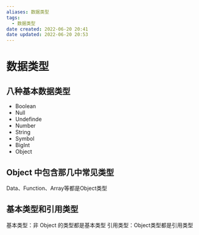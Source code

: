 ```yaml
---
aliases: 数据类型
tags:
  - 数据类型
date created: 2022-06-20 20:41
date updated: 2022-06-20 20:53
---
```


# 数据类型

## 八种基本数据类型

- Boolean
- Null
- Undefinde
- Number
- String
- Symbol
- BigInt
- Object

## Object 中包含那几中常见类型

Data、Function、Array等都是Object类型

## 基本类型和引用类型

基本类型：非 Object 的类型都是基本类型
引用类型：Object类型都是引用类型
